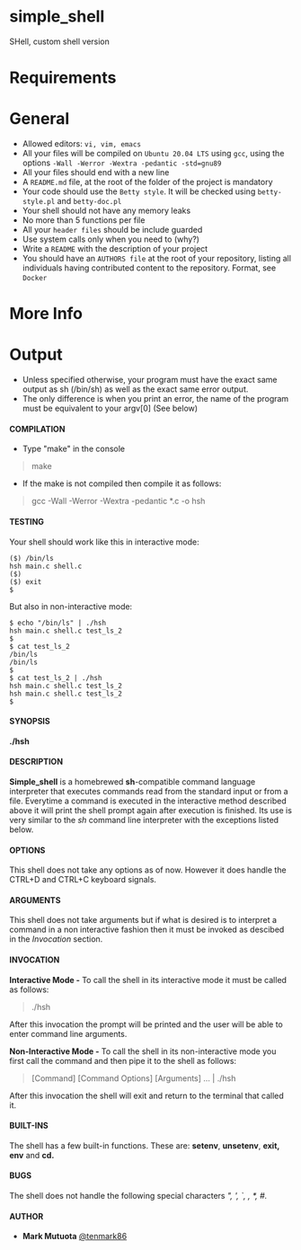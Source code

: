 # simple_shell
  SHell, custom shell version 
  
# Requirements

# General
* Allowed editors: ```vi, vim, emacs```
* All your files will be compiled on ```Ubuntu 20.04 LTS``` using ```gcc```, using the options ```-Wall -Werror -Wextra -pedantic -std=gnu89```
* All your files should end with a new line
* A ```README.md``` file, at the root of the folder of the project is mandatory
* Your code should use the ```Betty style```. It will be checked using ```betty-style.pl``` and ```betty-doc.pl```
* Your shell should not have any memory leaks
* No more than 5 functions per file
* All your ```header files``` should be include guarded
* Use system calls only when you need to (why?)
* Write a ```README``` with the description of your project
* You should have an ```AUTHORS file``` at the root of your repository, listing all individuals having contributed content to the repository. Format, see ```Docker```

# More Info

# Output
* Unless specified otherwise, your program must have the exact same output as sh (/bin/sh) as well as the exact same error output.
* The only difference is when you print an error, the name of the program must be equivalent to your argv[0] (See below)

#### COMPILATION

- Type "make" in the console

> make

- If the make is not compiled then compile it as follows:

> gcc -Wall -Werror -Wextra -pedantic *.c -o hsh

#### TESTING
Your shell should work like this in interactive mode:
```$ ./hsh
($) /bin/ls
hsh main.c shell.c
($)
($) exit
$
```
But also in non-interactive mode:
```
$ echo "/bin/ls" | ./hsh
hsh main.c shell.c test_ls_2
$
$ cat test_ls_2
/bin/ls
/bin/ls
$
$ cat test_ls_2 | ./hsh
hsh main.c shell.c test_ls_2
hsh main.c shell.c test_ls_2
$
```
#### SYNOPSIS

**./hsh**

#### DESCRIPTION

**Simple_shell** is a homebrewed **sh**-compatible command language interpreter that executes commands read from the standard input or from a file. Everytime a command is executed in the interactive method described above it will print the shell prompt again after execution is finished. Its use is very similar to the *sh* command line interpreter with the exceptions listed below.

#### OPTIONS

This shell does not take any options as of now. However it does handle the CTRL+D and CTRL+C keyboard signals.

#### ARGUMENTS

This shell does not take arguments but if what is desired is to interpret a command in a non interactive fashion then it must be invoked as descibed in the *Invocation* section.

#### INVOCATION

**Interactive Mode -** To call the shell in its interactive mode it must be called as follows:

> ./hsh

After this invocation the prompt will be printed and the user will be able to enter command line arguments.

**Non-Interactive Mode -** To call the shell in its non-interactive mode you first call the command and then pipe it to the shell as follows:

> [Command] [Command Options] [Arguments] ... | ./hsh

After this invocation the shell will exit and return to the terminal that called it.

#### BUILT-INS

The shell has a few built-in functions. These are: **setenv**, **unsetenv**, **exit, env** and **cd.**

#### BUGS

The shell does not handle the following special characters _", ', `, \, *, #._

#### AUTHOR

* **Mark Mutuota** [@tenmark86](https://github.com/tenmark86)

